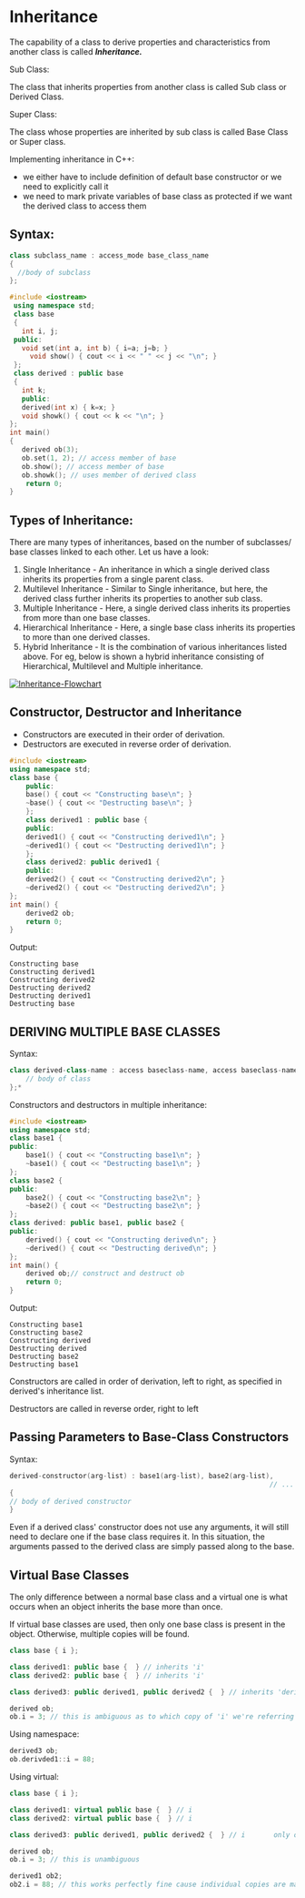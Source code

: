 # Inheritance

The capability of a class to derive properties and characteristics from another class is called ***Inheritance.***

Sub Class:

The class that inherits properties from another class is called Sub class or Derived Class.

Super Class:

The class whose properties are inherited by sub class is called Base Class or Super class.

Implementing inheritance in C++:

- we either have to include definition of default base constructor or we need to explicitly call it
- we need to mark private variables of base class as protected if we want the derived class to access them


## **Syntax**:

```cpp
class subclass_name : access_mode base_class_name
{
  //body of subclass
};
```

```cpp
#include <iostream>
 using namespace std;
 class base 
 {
   int i, j;
 public:
   void set(int a, int b) { i=a; j=b; }
	 void show() { cout << i << " " << j << "\n"; }
 };
 class derived : public base 
 {
   int k;
   public:
   derived(int x) { k=x; }
   void showk() { cout << k << "\n"; }
};
int main() 
{
   derived ob(3);
   ob.set(1, 2); // access member of base
   ob.show(); // access member of base
   ob.showk(); // uses member of derived class
	return 0; 
}
```
## Types of Inheritance:

There are many types of inheritances, based on the number of subclasses/ base classes linked to each other. Let us have a look:

1. Single Inheritance - An inheritance in which a single derived class inherits its properties from a single parent class.
2. Multilevel Inheritance - Similar to Single inheritance, but here, the derived class further inherits its properties to another sub class.
3. Multiple Inheritance - Here, a single derived class inherits its properties from more than one base classes. 
4. Hierarchical Inheritance - Here, a single base class inherits its properties to more than one derived classes.
5. Hybrid Inheritance - It is the combination of various inheritances listed above. For eg, below is shown a hybrid inheritance consisting of Hierarchical, Multilevel and Multiple inheritance.

[![Inheritance-Flowchart](https://i.postimg.cc/Hn0J9ppt/Screenshot-2021-06-07-at-2-11-33-PM.png)](https://postimg.cc/V06LYP0S)

## Constructor, Destructor and Inheritance

- Constructors are executed in their order of derivation.
- Destructors are executed in reverse order of derivation.

```cpp
#include <iostream>
using namespace std;
class base {
    public:
    base() { cout << "Constructing base\n"; }
    ~base() { cout << "Destructing base\n"; }
    };
    class derived1 : public base {
    public:
    derived1() { cout << "Constructing derived1\n"; }
    ~derived1() { cout << "Destructing derived1\n"; }
    };
    class derived2: public derived1 {
    public:
    derived2() { cout << "Constructing derived2\n"; }
    ~derived2() { cout << "Destructing derived2\n"; }
};
int main() {
    derived2 ob;
    return 0; 
}

```

Output:

`Constructing base` <br>
`Constructing derived1` <br>
`Constructing derived2` <br>
`Destructing derived2` <br>
`Destructing derived1` <br>
`Destructing base` <br>

## DERIVING MULTIPLE BASE CLASSES

Syntax:

```cpp
class derived-class-name : access baseclass-name, access baseclass-name { 
	// body of class
};*
```

Constructors and destructors in multiple inheritance:

```cpp
#include <iostream>
using namespace std;
class base1 {
public:
    base1() { cout << "Constructing base1\n"; }
    ~base1() { cout << "Destructing base1\n"; }
};
class base2 {
public:
    base2() { cout << "Constructing base2\n"; }
    ~base2() { cout << "Destructing base2\n"; }
};
class derived: public base1, public base2 {
public:
    derived() { cout << "Constructing derived\n"; }
    ~derived() { cout << "Destructing derived\n"; }
};
int main() {
    derived ob;// construct and destruct ob
    return 0; 
}
```

Output:

`Constructing base1`<br>
`Constructing base2`<br>
`Constructing derived`<br>
`Destructing derived`<br>
`Destructing base2`<br>
`Destructing base1`<br>

Constructors are called in order of derivation, left to right, as specified in derived's inheritance list.

Destructors are called in reverse order, right to left

## Passing Parameters to Base-Class Constructors

Syntax:

```cpp
derived-constructor(arg-list) : base1(arg-list), base2(arg-list),
																// ... baseN(arg-list)
{
// body of derived constructor
}
```

Even if a derived class' constructor does not use any arguments, it will still need to declare one if the base class requires it. In this situation, the arguments passed to the derived class are simply passed along to the base.

## Virtual Base Classes

The only difference between a normal base class and a virtual one is what occurs when an object inherits the base more than once. 

If virtual base classes are used, then only one base class is present in the object. Otherwise, multiple copies will be found.

```cpp
class base { i };

class derived1: public base {  } // inherits 'i'
class derived2: public base {  } // inherits 'i'

class derived3: public derived1, public derived2 {  } // inherits 'derived1::i', 'derived2::i'. i.e. two copies of 'i' 

derived ob;
ob.i = 3; // this is ambiguous as to which copy of 'i' we're referring to
```

Using namespace:

```cpp
derived3 ob;
ob.derivded1::i = 88;
```

Using virtual:

```cpp
class base { i };

class derived1: virtual public base {  } // i
class derived2: virtual public base {  } // i

class derived3: public derived1, public derived2 {  } // i       only one copy created

derived ob;
ob.i = 3; // this is unambiguous

derived1 ob2;
ob2.i = 88; // this works perfectly fine cause individual copies are maintained
```
